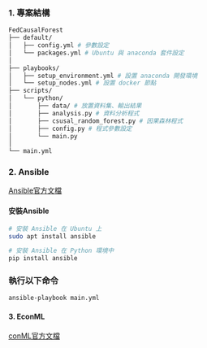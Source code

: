 ### 1. 專案結構
```bash
FedCausalForest
├── default/
│   ├── config.yml # 參數設定
│   └── packages.yml # Ubuntu 與 anaconda 套件設定
│
├── playbooks/
│   ├── setup_environment.yml # 設置 anaconda 開發環境
│   └── setup_nodes.yml # 設置 docker 節點
├── scripts/
│   └── python/
│       ├── data/ # 放置資料集、輸出結果
│       ├── analysis.py # 資料分析程式
│       ├── csusal_random_forest.py # 因果森林程式
│       ├── config.py # 程式參數設定
│       └── main.py
│ 
└── main.yml
```

### 2. Ansible
[Ansible官方文檔](https://docs.ansible.com/ansible/latest/collections/ansible/builtin/apt_module.html)

#### 安裝Ansible
```bash
# 安裝 Ansible 在 Ubuntu 上
sudo apt install ansible

# 安裝 Ansible 在 Python 環境中
pip install ansible
```

### 執行以下命令
```bash
ansible-playbook main.yml
```

#### 3. EconML
[conML官方文檔](https://econml.azurewebsites.net/)
